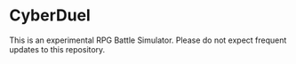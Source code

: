 # CyberDuel
This is an experimental RPG Battle Simulator.
Please do not expect frequent updates to this repository.

